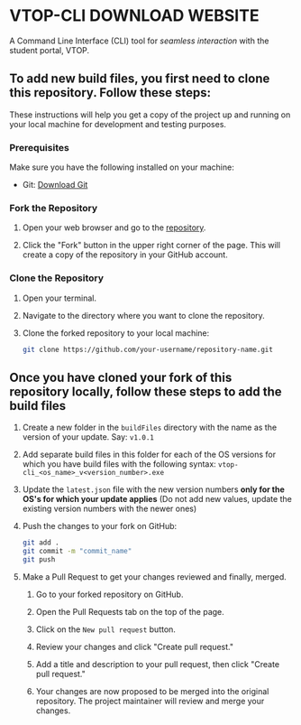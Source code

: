 # VTOP-CLI DOWNLOAD WEBSITE

A Command Line Interface (CLI) tool for _seamless interaction_ with the student portal, VTOP.

## To add new build files, you first need to clone this repository. Follow these steps:

These instructions will help you get a copy of the project up and running on your local machine for development and testing purposes.

### Prerequisites

Make sure you have the following installed on your machine:

- Git: [Download Git](https://git-scm.com/downloads)

### Fork the Repository

1. Open your web browser and go to the [repository](https://github.com/ACM-VIT/vtop-cli-website).

2. Click the "Fork" button in the upper right corner of the page. This will create a copy of the repository in your GitHub account.

### Clone the Repository

1. Open your terminal.

2. Navigate to the directory where you want to clone the repository.

3. Clone the forked repository to your local machine:
   ```bash
   git clone https://github.com/your-username/repository-name.git
   ```

## Once you have cloned your fork of this repository locally, follow these steps to add the build files

1. Create a new folder in the `buildFiles` directory with the name as the version of your update. Say:
   `v1.0.1`

2. Add separate build files in this folder for each of the OS versions for which you have build files with the following syntax:
   `vtop-cli_<os_name>_v<version_number>.exe`

3. Update the `latest.json` file with the new version numbers **only for the OS's for which your update applies** (Do not add new values, update the existing version numbers with the newer ones)

4. Push the changes to your fork on GitHub:
   ```bash
   git add .
   git commit -m "commit_name"
   git push
   ```
5. Make a Pull Request to get your changes reviewed and finally, merged.

   1. Go to your forked repository on GitHub.

   2. Open the Pull Requests tab on the top of the page.

   3. Click on the `New pull request` button.

   4. Review your changes and click "Create pull request."

   5. Add a title and description to your pull request, then click "Create pull request."

   6. Your changes are now proposed to be merged into the original repository. The project maintainer will review and merge your changes.
